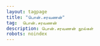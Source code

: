 ```yaml
---
layout: tagpage
title: "பொன்.சரவணன்"
tag:  பொன்.சரவணன்
description: பொன்.சரவணன் நூல்கள்
robots: noindex
---
```


